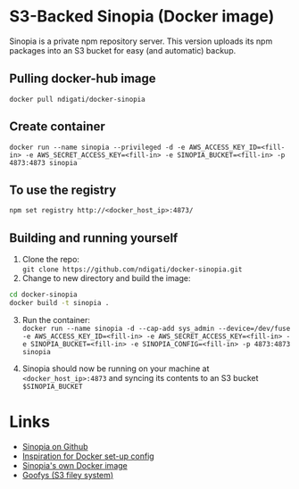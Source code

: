 # S3-Backed Sinopia (Docker image)
Sinopia is a private npm repository server. This version uploads its npm packages into an S3 bucket for easy (and automatic) backup.

## Pulling docker-hub image
` docker pull ndigati/docker-sinopia `

## Create container
` docker run --name sinopia --privileged -d -e AWS_ACCESS_KEY_ID=<fill-in> -e AWS_SECRET_ACCESS_KEY=<fill-in> -e SINOPIA_BUCKET=<fill-in> -p 4873:4873 sinopia `


## To use the registry
` npm set registry http://<docker_host_ip>:4873/ `

## Building and running yourself
1. Clone the repo:  
` git clone https://github.com/ndigati/docker-sinopia.git `
2. Change to new directory and build the image:  

 ```bash
 cd docker-sinopia
 docker build -t sinopia . 
 ```
 
3. Run the container:  
	` docker run --name sinopia -d --cap-add sys_admin --device=/dev/fuse -e AWS_ACCESS_KEY_ID=<fill-in> -e AWS_SECRET_ACCESS_KEY=<fill-in> -e SINOPIA_BUCKET=<fill-in> -e SINOPIA_CONFIG=<fill-in> -p 4873:4873 sinopia `

4. Sinopia should now be running on your machine at `<docker_host_ip>:4873` and syncing its contents to an S3 bucket `$SINOPIA_BUCKET`

# Links
- [Sinopia on Github](https://github.com/rlidwka/sinopia)
- [Inspiration for Docker set-up config](https://github.com/rlidwka/sinopia/pull/357/files)
- [Sinopia's own Docker image](https://hub.docker.com/r/keyvanfatehi/sinopia/)
- [Goofys (S3 filey system)](https://github.com/kahing/goofys)
